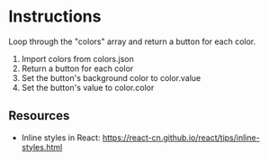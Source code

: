 # Instructions

Loop through the "colors" array and return a button for each color.

1. Import colors from colors.json
2. Return a button for each color
3. Set the button's background color to color.value
4. Set the button's value to color.color

## Resources
* Inline styles in React: https://react-cn.github.io/react/tips/inline-styles.html 